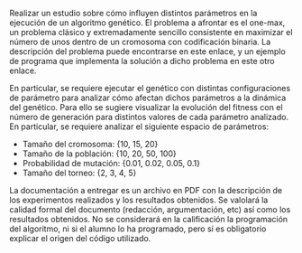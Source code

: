 Realizar un estudio sobre cómo influyen distintos parámetros en la ejecución de un algoritmo genético. El problema a afrontar es el one-max, un problema clásico y extremadamente sencillo consistente en maximizar el número de unos dentro de un cromosoma con codificación binaria. La descripción del problema puede encontrarse en este enlace, y un ejemplo de programa que implementa la solución a dicho problema en este otro enlace.

En particular, se requiere ejecutar el genético con distintas configuraciones de parámetro para analizar cómo afectan dichos parámetros a la dinámica del genético. Para ello se sugiere visualizar la evolución del fitness con el número de generación para distintos valores de cada parámetro analizado. En particular, se requiere analizar el siguiente espacio de parámetros:

* Tamaño del cromosoma: {10, 15, 20}
* Tamaño de la población: {10, 20, 50, 100}
* Probabilidad de mutación: {0.01, 0.02, 0.05, 0.1}
* Tamaño del torneo: {2, 3, 4, 5}

La documentación a entregar es un archivo en PDF con la descripción de los experimentos realizados y los resultados obtenidos. Se valolará la calidad formal del documento (redacción, argumentación, etc) así como los resultados obtenidos. No se considerará en la calificación la programación del algoritmo, ni si el alumno lo ha programado, pero sí es obligatorio explicar el origen del código utilizado.
